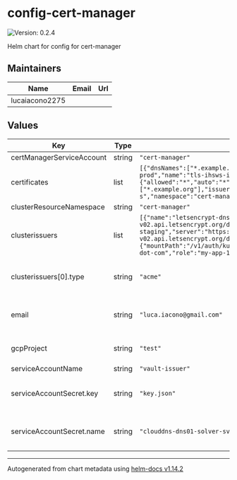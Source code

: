 # config-cert-manager

![Version: 0.2.4](https://img.shields.io/badge/Version-0.2.4-informational?style=flat-square)

Helm chart for config for cert-manager

## Maintainers

| Name | Email | Url |
| ---- | ------ | --- |
| lucaiacono2275 |  |  |

## Values

| Key | Type | Default | Description |
|-----|------|---------|-------------|
| certManagerServiceAccount | string | `"cert-manager"` |  |
| certificates | list | `[{"dnsNames":["*.example.org"],"issuerRef":"letsencrypt-dns01-prod","name":"tls-ihsws-it-p","namespace":"cert-manager","reflector":{"allowed":"*","auto":"*"}},{"dnsNames":["*.example.org"],"issuerRef":"letsencrypt-dns01-staging","name":"tls-ihsws-it-s","namespace":"cert-manager","reflector":{"allowed":"*","auto":"*"}}]` | list of certificates to be created |
| clusterResourceNamespace | string | `"cert-manager"` |  |
| clusterissuers | list | `[{"name":"letsencrypt-dns01-prod","server":"https://acme-v02.api.letsencrypt.org/directory","type":"acme"},{"name":"letsencrypt-dns01-staging","server":"https://acme-staging-v02.api.letsencrypt.org/directory","type":"acme"},{"mountPath":"/v1/auth/kubernetes","name":"vault","path":"pki_int/sign/example-dot-com","role":"my-app-1","server":"https://vault.local","type":"vault"}]` | list of the cluster issuers to be created |
| clusterissuers[0].type | string | `"acme"` | type of cluster issuer (acme|vault) |
| email | string | `"luca.iacono@gmail.com"` | email for the certificate request |
| gcpProject | string | `"test"` | GCP project name |
| serviceAccountName | string | `"vault-issuer"` |  |
| serviceAccountSecret.key | string | `"key.json"` | key of the secret for cluster issuer |
| serviceAccountSecret.name | string | `"clouddns-dns01-solver-svc-acct"` | name of the secret for the cluster issuer |

----------------------------------------------
Autogenerated from chart metadata using [helm-docs v1.14.2](https://github.com/norwoodj/helm-docs/releases/v1.14.2)
